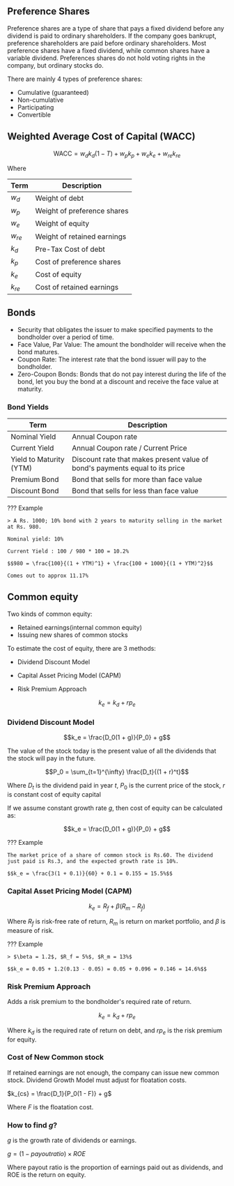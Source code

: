 ## Preference Shares

Preference shares are a type of share that pays a fixed dividend before any dividend is paid to ordinary shareholders. If the company goes bankrupt, preference shareholders are paid before ordinary shareholders. Most preference shares have a fixed dividend, while common shares have a variable dividend. Preferences shares do not hold voting rights in the company, but ordinary stocks do.

There are mainly 4 types of preference shares:

- Cumulative (guaranteed)
- Non-cumulative 
- Participating
- Convertible

## Weighted Average Cost of Capital (WACC)

$$\text{WACC} = w_d k_d (1 - T) + w_p k_p + w_e k_e + w_{re} k_{re}$$

Where

| Term | Description |
| --- | --- |
| $w_d$ | Weight of debt |
| $w_p$ | Weight of preference shares |
| $w_e$ | Weight of equity |
| $w_{re}$ | Weight of retained earnings |
| $k_d$ | Pre-Tax Cost of debt |
| $k_p$ | Cost of preference shares |
| $k_e$ | Cost of equity |
| $k_{re}$ | Cost of retained earnings |


## Bonds 

- Security that obligates the issuer to make specified payments to the bondholder over a period of time.
- Face Value, Par Value: The amount the bondholder will receive when the bond matures.
- Coupon Rate: The interest rate that the bond issuer will pay to the bondholder.
- Zero-Coupon Bonds: Bonds that do not pay interest during the life of the bond, let you buy the bond at a discount and receive the face value at maturity.

### Bond Yields

| Term | Description |
| --- | --- |
| Nominal Yield | Annual Coupon rate |
| Current Yield | Annual Coupon rate / Current Price |
| Yield to Maturity (YTM) | Discount rate that makes present value of bond's payments equal to its price |
| Premium Bond | Bond that sells for more than face value |
| Discount Bond | Bond that sells for less than face value |

??? Example

    > A Rs. 1000; 10% bond with 2 years to maturity selling in the market at Rs. 980.

    Nominal yield: 10%

    Current Yield : 100 / 980 * 100 = 10.2%

    $$980 = \frac{100}{(1 + YTM)^1} + \frac{100 + 1000}{(1 + YTM)^2}$$

    Comes out to approx 11.17%

## Common equity

Two kinds of common equity:

- Retained earnings(internal common equity)
- Issuing new shares of common stocks

To estimate the cost of equity, there are 3 methods:

- Dividend Discount Model
- Capital Asset Pricing Model (CAPM)


- Risk Premium Approach

$$k_e = k_d + rp_e $$

### Dividend Discount Model

$$k_e = \frac{D_0(1 + g)}{P_0} + g$$

The value of the stock today is the present value of all the dividends that the stock will pay in the future.

$$P_0 = \sum_{t=1}^{\infty} \frac{D_t}{(1 + r)^t}$$

Where $D_t$ is the dividend paid in year $t$, $P_0$ is the current price of the stock, $r$ is constant cost of equity capital

If we assume constant growth rate $g$, then cost of equity can be calculated as:

$$k_e = \frac{D_0(1 + g)}{P_0} + g$$

??? Example

    The market price of a share of common stock is Rs.60. The dividend just paid is Rs.3, and the expected growth rate is 10%.

    $$k_e = \frac{3(1 + 0.1)}{60} + 0.1 = 0.155 = 15.5%$$

### Capital Asset Pricing Model (CAPM)

$$k_e = R_f + \beta (R_m - R_f)$$

Where $R_f$ is risk-free rate of return, $R_m$ is return on market portfolio, and $\beta$ is measure of risk.

??? Example

    > $\beta = 1.2$, $R_f = 5%$, $R_m = 13%$

    $$k_e = 0.05 + 1.2(0.13 - 0.05) = 0.05 + 0.096 = 0.146 = 14.6%$$

### Risk Premium Approach

Adds a risk premium to the bondholder's required rate of return.

$$k_e = k_d + rp_e $$

Where $k_d$ is the required rate of return on debt, and $rp_e$ is the risk premium for equity.


### Cost of New Common stock

If retained earnings are not enough, the company can issue new common stock. Dividend Growth Model must adjust for floatation costs.

$k_{cs} = \frac{D_1}{P_0(1 - F)} + g$

Where $F$ is the floatation cost.

### How to find $g$?

$g$ is the growth rate of dividends or earnings.

$g = (1 - payout ratio) \times ROE$

Where payout ratio is the proportion of earnings paid out as dividends, and ROE is the return on equity.

